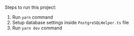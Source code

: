 Steps to run this project:

1. Run `yarn` command
2. Setup database settings inside `PostgreSQLHelper.ts` file
3. Run `yarn dev` command
